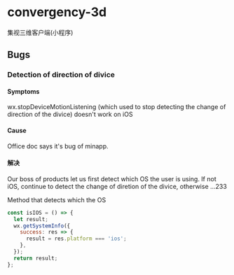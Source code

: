 # convergency-3d
集视三维客户端(小程序)




## Bugs

### Detection of direction of divice

#### Symptoms

wx.stopDeviceMotionListening (which used to stop detecting the change of direction of the divice) doesn't work on iOS

#### Cause

Office doc says it's bug of minapp.

#### 解决

Our boss of products let us first detect which OS the user is using. If not iOS, continue to detect the change of diretion of the divice, otherwise ...233

Method that detects which the OS
```javascript
const isIOS = () => {
  let result;
  wx.getSystemInfo({
    success: res => {
      result = res.platform === 'ios';
    },
  });
  return result;
};
```

